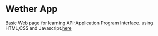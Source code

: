 # Wether App
Basic Web page for learning API-Application Program Interface.
using HTML,CSS and Javascript.[here](collab-testing.vercel.app)


